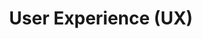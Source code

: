 ---
layout: category_index
title: User Experience (UX)
category: ux
permalink: /ux/
svg:
intro: Adding sketching to the design process is a great way to amplify software and hardware tools. Sketching provides a unique space that can help you think differently, generate a variety of ideas quickly, explore alternatives with less risk, and encourage constructive discussions with colleagues and clients.
bgimgheader: true
---